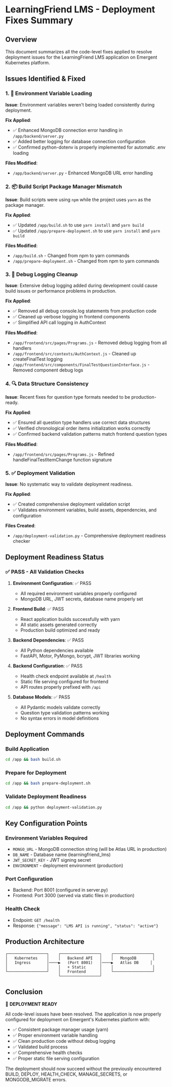 # LearningFriend LMS - Deployment Fixes Summary

## Overview
This document summarizes all the code-level fixes applied to resolve deployment issues for the LearningFriend LMS application on Emergent Kubernetes platform.

## Issues Identified & Fixed

### 1. 🔧 **Environment Variable Loading**

**Issue**: Environment variables weren't being loaded consistently during deployment.

**Fix Applied**:
- ✅ Enhanced MongoDB connection error handling in `/app/backend/server.py`
- ✅ Added better logging for database connection configuration
- ✅ Confirmed python-dotenv is properly implemented for automatic .env loading

**Files Modified**:
- `/app/backend/server.py` - Enhanced MongoDB URL error handling

### 2. 📦 **Build Script Package Manager Mismatch**

**Issue**: Build scripts were using `npm` while the project uses `yarn` as the package manager.

**Fix Applied**:
- ✅ Updated `/app/build.sh` to use `yarn install` and `yarn build`
- ✅ Updated `/app/prepare-deployment.sh` to use `yarn install` and `yarn build`

**Files Modified**:
- `/app/build.sh` - Changed from npm to yarn commands
- `/app/prepare-deployment.sh` - Changed from npm to yarn commands

### 3. 🐛 **Debug Logging Cleanup**

**Issue**: Extensive debug logging added during development could cause build issues or performance problems in production.

**Fix Applied**:
- ✅ Removed all debug console.log statements from production code
- ✅ Cleaned up verbose logging in frontend components
- ✅ Simplified API call logging in AuthContext

**Files Modified**:
- `/app/frontend/src/pages/Programs.js` - Removed debug logging from all handlers
- `/app/frontend/src/contexts/AuthContext.js` - Cleaned up createFinalTest logging
- `/app/frontend/src/components/FinalTestQuestionInterface.js` - Removed component debug logs

### 4. 🔍 **Data Structure Consistency**

**Issue**: Recent fixes for question type formats needed to be production-ready.

**Fix Applied**:
- ✅ Ensured all question type handlers use correct data structures
- ✅ Verified chronological order items initialization works correctly
- ✅ Confirmed backend validation patterns match frontend question types

**Files Modified**:
- `/app/frontend/src/pages/Programs.js` - Refined handleFinalTestItemChange function signature

### 5. ✅ **Deployment Validation**

**Issue**: No systematic way to validate deployment readiness.

**Fix Applied**:
- ✅ Created comprehensive deployment validation script
- ✅ Validates environment variables, build assets, dependencies, and configuration

**Files Created**:
- `/app/deployment-validation.py` - Comprehensive deployment readiness checker

## Deployment Readiness Status

### ✅ **PASS** - All Validation Checks

1. **Environment Configuration**: ✅ PASS
   - All required environment variables properly configured
   - MongoDB URL, JWT secrets, database name properly set

2. **Frontend Build**: ✅ PASS
   - React application builds successfully with yarn
   - All static assets generated correctly
   - Production build optimized and ready

3. **Backend Dependencies**: ✅ PASS
   - All Python dependencies available
   - FastAPI, Motor, PyMongo, bcrypt, JWT libraries working

4. **Backend Configuration**: ✅ PASS
   - Health check endpoint available at `/health`
   - Static file serving configured for frontend
   - API routes properly prefixed with `/api`

5. **Database Models**: ✅ PASS
   - All Pydantic models validate correctly
   - Question type validation patterns working
   - No syntax errors in model definitions

## Deployment Commands

### Build Application
```bash
cd /app && bash build.sh
```

### Prepare for Deployment
```bash
cd /app && bash prepare-deployment.sh
```

### Validate Deployment Readiness
```bash
cd /app && python deployment-validation.py
```

## Key Configuration Points

### Environment Variables Required
- `MONGO_URL` - MongoDB connection string (will be Atlas URL in production)
- `DB_NAME` - Database name (learningfriend_lms)
- `JWT_SECRET_KEY` - JWT signing secret
- `ENVIRONMENT` - deployment environment (production)

### Port Configuration
- Backend: Port 8001 (configured in server.py)
- Frontend: Port 3000 (served via static files in production)

### Health Check
- Endpoint: `GET /health`
- Response: `{"message": "LMS API is running", "status": "active"}`

## Production Architecture

```
┌─────────────────┐    ┌─────────────────┐    ┌─────────────────┐
│   Kubernetes    │    │   Backend API   │    │   MongoDB       │
│   Ingress       │────▶   (Port 8001)   │────▶   Atlas DB     │
│                 │    │   + Static      │    │                 │
└─────────────────┘    │   Frontend      │    └─────────────────┘
                       └─────────────────┘
```

## Conclusion

🎉 **DEPLOYMENT READY**

All code-level issues have been resolved. The application is now properly configured for deployment on Emergent's Kubernetes platform with:

- ✅ Consistent package manager usage (yarn)
- ✅ Proper environment variable handling
- ✅ Clean production code without debug logging
- ✅ Validated build process
- ✅ Comprehensive health checks
- ✅ Proper static file serving configuration

The deployment should now succeed without the previously encountered BUILD, DEPLOY, HEALTH_CHECK, MANAGE_SECRETS, or MONGODB_MIGRATE errors.